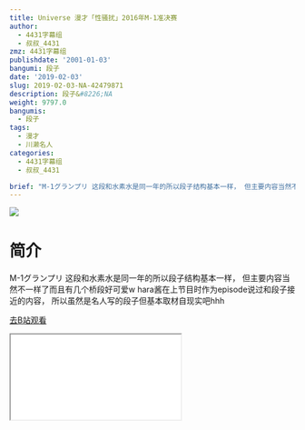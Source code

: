 ```yaml
---
title: Universe 漫才「性骚扰」2016年M-1准决赛
author:
  - 4431字幕组
  - 叔叔_4431
zmz: 4431字幕组
publishdate: '2001-01-03'
bangumi: 段子
date: '2019-02-03'
slug: 2019-02-03-NA-42479871
description: 段子&#8226;NA
weight: 9797.0
bangumis:
  - 段子
tags:
  - 漫才
  - 川濑名人
categories:
  - 4431字幕组
  - 叔叔_4431

brief: "M-1グランプリ 这段和水素水是同一年的所以段子结构基本一样， 但主要内容当然不一样了而且有几个桥段好可爱w hara酱在上节目时作为episode说过和段子接近的内容， 所以虽然是名人写的段子但基本取材自现实吧hhh"
---
```

![](https://i.imgur.com/T2F5PLq.jpg)
# 简介  
M-1グランプリ
这段和水素水是同一年的所以段子结构基本一样，
但主要内容当然不一样了而且有几个桥段好可爱w
hara酱在上节目时作为episode说过和段子接近的内容，
所以虽然是名人写的段子但基本取材自现实吧hhh  

[去B站观看](https://www.bilibili.com/video/av42479871/)
<div class ="resp-container"><iframe class="testiframe" src="//player.bilibili.com/player.html?aid=42479871"", scrolling="no", allowfullscreen="true" > </iframe></div> 
